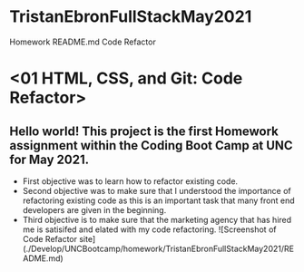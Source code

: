 # TristanEbronFullStackMay2021
Homework
README.md 
Code Refactor
# <01 HTML, CSS, and Git: Code Refactor>

## Hello world! This project is the first Homework assignment within the Coding Boot Camp at UNC for May 2021.
- First objective was to learn how to refactor existing code. 
- Second objective was to make sure that I understood the importance of refactoring existing code as this is an important task that many front end developers are given in the beginning. 
- Third objective is to make sure that the marketing agency that has hired me is satisifed and elated with my code refactoring. 
![Screenshot of Code Refactor site] (./Develop/UNCBootcamp/homework/TristanEbronFullStackMay2021/README.md)